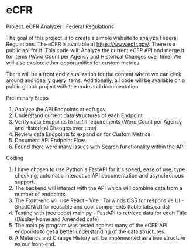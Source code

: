 # eCFR
Project: eCFR Analyzer : Federal Regulations

The goal of this project is to create a simple website to analyze Federal Regulations. The eCFR is available at https://www.ecfr.gov/. There is a public api for it.
This code will:
Analyze the current eCFR API and merge it for items (Word Count per Agency and Historical Changes over time)
We will also explore other opportunities for custom metrics.

There will be a front end visualization for the content where we can click around and ideally query items. 
Additionally, all code will be available on a public github project with the code and documentation.

Preliminary Steps
1.  Analyze the API Endpoints at ecfr.gov
2.  Understand current data structures of each Endpoint
3.  Verify data Endpoints to fullfill requirements (Word Count per Agency and Historical Changes over time)
4.  Review data Endpoints to expand on for Custom Metrics
5.  Document API Endpoint Flow.
6.  Found there were many issues with Search functionality within the API.

Coding
1. I have chosen to use Python's FastAPI for it's speed, ease of use, type checking, automatic interactive API documentation and asynchronous support.
2. The backend will interact with the API which will combine data from a number of endpoints.
3. The Front-end will use React - Vite : Tailwinds CSS for responsive UI - ShadCN/UI for reusable and cool components (table,tabs,cards)
4. Testing with (see code) main.py - FastAPI to retrieve data for each Title (Display Name and Amended date)
5. The main.py program was tested against many of the eCFR API endpoints to get a better understanding of the data structures.
6. A Meterics and Change History will be implemented as a tree structure as our front-end.



